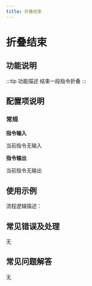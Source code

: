 ```yaml
---
title: 折叠结束
---
```


# 折叠结束

## 功能说明

:::tip 功能描述
结束一段指令折叠
:::

## 配置项说明

### 常规

**指令输入**

当前指令无输入


**指令输出**

当前指令无输出

## 使用示例

流程逻辑描述：

## 常见错误及处理

无

## 常见问题解答

无


